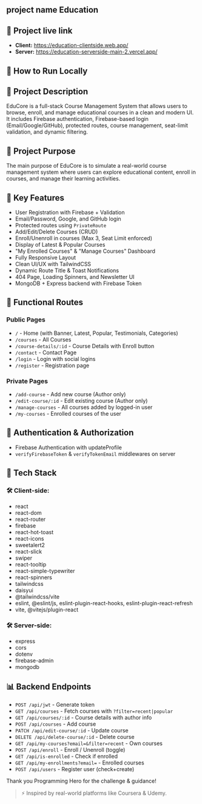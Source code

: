## project name Education

## 📁 Project live link

- **Client:** https://education-clientside.web.app/
- **Server:** https://education-serverside-main-2.vercel.app/

## 🧪 How to Run Locally

## 📅 Project Description

EduCore is a full-stack Course Management System that allows users to browse, enroll, and manage educational courses in a clean and modern UI. It includes Firebase authentication, Firebase-based login (Email/Google/GitHub), protected routes, course management, seat-limit validation, and dynamic filtering.

## 🎯 Project Purpose

The main purpose of EduCore is to simulate a real-world course management system where users can explore educational content, enroll in courses, and manage their learning activities.

## 🌟 Key Features

- User Registration with Firebase + Validation
- Email/Password, Google, and GitHub login
- Protected routes using `PrivateRoute`
- Add/Edit/Delete Courses (CRUD)
- Enroll/Unenroll in courses (Max 3, Seat Limit enforced)
- Display of Latest & Popular Courses
- "My Enrolled Courses" & "Manage Courses" Dashboard
- Fully Responsive Layout
- Clean UI/UX with TailwindCSS
- Dynamic Route Title & Toast Notifications
- 404 Page, Loading Spinners, and Newsletter UI
- MongoDB + Express backend with Firebase Token

## 🚀 Functional Routes

### Public Pages

- `/` - Home (with Banner, Latest, Popular, Testimonials, Categories)
- `/courses` - All Courses
- `/course-details/:id` - Course Details with Enroll button
- `/contact` - Contact Page
- `/login` - Login with social logins
- `/register` - Registration page

### Private Pages

- `/add-course` - Add new course (Author only)
- `/edit-course/:id` - Edit existing course (Author only)
- `/manage-courses` - All courses added by logged-in user
- `/my-courses` - Enrolled courses of the user

## 🔐 Authentication & Authorization

- Firebase Authentication with updateProfile
- `verifyFirebaseToken` & `verifyTokenEmail` middlewares on server

## 📄 Tech Stack

### 🛠️ Client-side:

- react
- react-dom
- react-router
- firebase
- react-hot-toast
- react-icons
- sweetalert2
- react-slick
- swiper
- react-tooltip
- react-simple-typewriter
- react-spinners
- tailwindcss
- daisyui
- @tailwindcss/vite
- eslint, @eslint/js, eslint-plugin-react-hooks, eslint-plugin-react-refresh
- vite, @vitejs/plugin-react

### 🛠️ Server-side:

- express
- cors
- dotenv
- firebase-admin
- mongodb

## 📊 Backend Endpoints

- `POST /api/jwt` - Generate token
- `GET /api/courses` - Fetch courses with `?filter=recent|popular`
- `GET /api/courses/:id` - Course details with author info
- `POST /api/courses` - Add course
- `PATCH /api/edit-course/:id` - Update course
- `DELETE /api/delete-course/:id` - Delete course
- `GET /api/my-courses?email=&filter=recent` - Own courses
- `POST /api/enroll` - Enroll / Unenroll (toggle)
- `GET /api/is-enrolled` - Check if enrolled
- `GET /api/my-enrollments?email=` - Enrolled courses
- `POST /api/users` - Register user (check+create)

Thank you Programming Hero for the challenge & guidance!

> ⚡ Inspired by real-world platforms like Coursera & Udemy.
